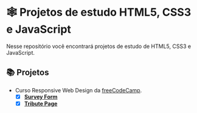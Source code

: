# 🕸️ Projetos de estudo HTML5, CSS3 e JavaScript

Nesse repositório você encontrará projetos de estudo de HTML5, CSS3 e JavaScript.

## 📚 Projetos

- Curso Responsive Web Design da [freeCodeCamp](https://www.freecodecamp.org/learn/2022/responsive-web-design).
    - [x] [**Survey Form**](/survey-form/)
    - [x] [**Tribute Page**](/tribute-page/)